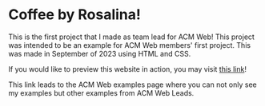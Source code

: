 # Coffee by Rosalina!
 
This is the first project that I made as team lead for ACM Web! This project was intended to be an example for 
ACM Web members' first project. This was made in September of 2023 using HTML and CSS.

If you would like to preview this website in action, you may visit [this link](https://ben9brooks.github.io/web-projects/)!

This link leads to the ACM Web examples page where you can not only see my examples but other examples from ACM Web Leads.
